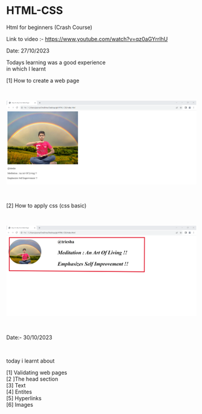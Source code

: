 # HTML-CSS

Html for beginners (Crash Course)
<br>

Link to video :- https://www.youtube.com/watch?v=qz0aGYrrlhU

Date: 27/10/2023
<br>

Todays learning was a good experience 
<br>
in which I learnt
<br>

[1] How to create a web page

<br>

![Alt text](<It's my first web page-1.png>)

<br>

[2] How to apply css (css basic)

<br>

![Alt text](<It's my first web page.png>)

<br>

Date:- 30/10/2023

<br>

today i learnt about 
<br>

[1] Validating web pages
<br>
[2 ]The head section
<br>
[3] Text
<br>
[4] Entites
<br>
[5] Hyperlinks 
<br>
[6] Images
<br>
